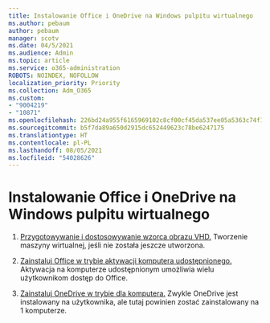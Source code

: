 ```yaml
---
title: Instalowanie Office i OneDrive na Windows pulpitu wirtualnego
ms.author: pebaum
author: pebaum
manager: scotv
ms.date: 04/5/2021
ms.audience: Admin
ms.topic: article
ms.service: o365-administration
ROBOTS: NOINDEX, NOFOLLOW
localization_priority: Priority
ms.collection: Adm_O365
ms.custom:
- "9004219"
- "10871"
ms.openlocfilehash: 226bd24a955f6165969102c8cf00cf45da537ee05a5363c74f1dfd055d922e1d
ms.sourcegitcommit: b5f7da89a650d2915dc652449623c78be6247175
ms.translationtype: HT
ms.contentlocale: pl-PL
ms.lasthandoff: 08/05/2021
ms.locfileid: "54028626"
---
```

# <a name="install-office-and-onedrive-on-windows-virtual-desktop"></a>Instalowanie Office i OneDrive na Windows pulpitu wirtualnego

1. [Przygotowywanie i dostosowywanie wzorca obrazu VHD.](https://docs.microsoft.com/azure/virtual-desktop/set-up-customize-master-image) Tworzenie maszyny wirtualnej, jeśli nie została jeszcze utworzona.

1. [Zainstaluj Office w trybie aktywacji komputera udostępnionego.](https://docs.microsoft.com/azure/virtual-desktop/install-office-on-wvd-master-image#install-office-in-shared-computer-activation-mode) Aktywacja na komputerze udostępnionym umożliwia wielu użytkownikom dostęp do Office.

1. [Zainstaluj OneDrive w trybie dla komputera.](https://docs.microsoft.com/azure/virtual-desktop/install-office-on-wvd-master-image#install-onedrive-in-per-machine-mode) Zwykle OneDrive jest instalowany na użytkownika, ale tutaj powinien zostać zainstalowany na 1 komputerze.